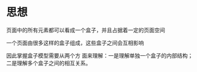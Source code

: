 # 思想

页面中的所有元素都可以看成一个盒子，并且占据着一定的页面空间

一个页面由很多这样的盒子组成，这些盒子之间会互相影响

因此掌握盒子模型需要从两个方 面来理解：一是理解单独一个盒子的内部结构；二是理解多个盒子之间的相互关系。